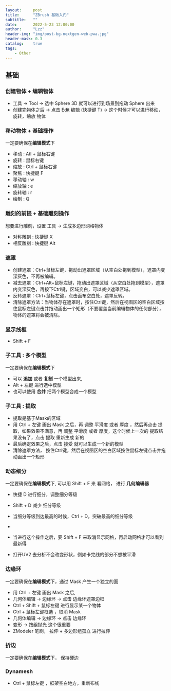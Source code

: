 ```yaml
---
layout:     post
title:      "ZBrush 基础入门"
subtitle:   ""
date:       2022-5-23 12:00:00
author:     "Lzz"
header-img: "img/post-bg-nextgen-web-pwa.jpg"
header-mask: 0.3
catalog:    true
tags:
    - Other
---
```



## 基础

### 创建物体 + 编辑物体
- 工具 -> Tool -> 选中 Sphere 3D 就可以进行到场景到拖动 Sphere 出来
- 创建完物体之后 -> 点击 Edit 编辑 (快捷键 T) -> 这个时候才可以进行移动，旋转，缩放 物体



### 移动物体 + 基础操作
一定要确保在**编辑模式**下
- 移动 : Atl + 鼠标右键        
- 旋转 : 鼠标右键
- 缩放 : Ctrl + 鼠标右键
- 聚焦 : 快捷键 F
- 移动轴 : w
- 缩放轴 : e
- 旋转轴 : r
- 绘制 : Q


### 雕刻的前提 + 基础雕刻操作
想要进行雕刻，设置 工具 -> 生成多边形网格物体

- 对称雕刻 : 快捷键 X
- 相反雕刻 : 快捷键 Alt


### 遮罩
- 创建遮罩：Ctrl+鼠标左键，拖动出遮罩区域（从空白处拖到模型），遮罩内变深灰色，不再被编辑。
- 减去遮罩：Ctrl+Alt+鼠标左键，拖动出遮罩区域（从空白处拖到模型），遮罩内变深灰色，再按下Ctrl键，区域变白，可以减少遮罩区域。
- 反转遮罩：Ctrl+鼠标左键，点击画布空白处，遮罩反转。
- 清除遮罩方法：当物体存在遮罩时，按住Ctrl键，然后在视图区的空白区域按住鼠标左键点击并拖动画出一个矩形（不要覆盖当前编辑物体的任何部分），物体的遮罩将会被清除。


### 显示线框
- Shift + F


### 子工具 : 多个模型
一定要确保在**编辑模式**下
- 可以 **追加** 或者 **复制** 一个模型出来,
- Alt + 左键 进行选中模型
- 也可以使用 **合并** 把两个模型合成一个模型

### 子工具 : 提取
- 提取是基于Mask的区域
- 用 Ctrl + 左键 画出 Mask 之后，再 调整 平滑度 或者 厚度 ，然后再点击 提取，如果效果不满意，再 调整 平滑度 或者 厚度，这个时候上一次的 提取结果没有了，点击 提取 重新生成 新的
- 最后确定效果之后，点击 接受 就可以生成一个新的模型
- 清除遮罩方法， 按住Ctrl键，然后在视图区的空白区域按住鼠标左键点击并拖动画出一个矩形


### 动态细分
一定要确保在**编辑模式**下, 可以用 Shift + F 来 看网格， 进行 **几何编辑器**
- 快捷 D 进行细分，调整细分等级
- Shift + D 减少 细分等级
- 当细分等级到达最高的时候，Ctrl + D，突破最高的细分等级
- 
- 当进行这个操作之后，要 Shift + F 来取消显示网格，再启动网格才可以看到最新得

- 打开UV2 去分析不会改变形状，例如卡完线的部分不想被平滑

### 边缘环
一定要确保在**编辑模式**下，通过 Mask 产生一个独立的面
- 用 Ctrl + 左键 画出 Mask 之后, 
- 几何体编辑 -> 边缘环 -> 点击 边缘环遮罩边框
- Ctrl + Shift + 鼠标左键 进行显示某一个物体
- Ctrl + 鼠标左键框选 ，取消 Mask
- 几何体编辑 -> 边缘环 -> 点击 边缘环
- 变形 -> 按组抛光 这个很重要
- ZModeler 笔刷， 拉伸 + 多边形组孤立 进行拉伸

### 折边
一定要确保在**编辑模式**下， 保持硬边

### Dynamesh
- Ctrl + 鼠标左键 ，框架空白地方，重新布线